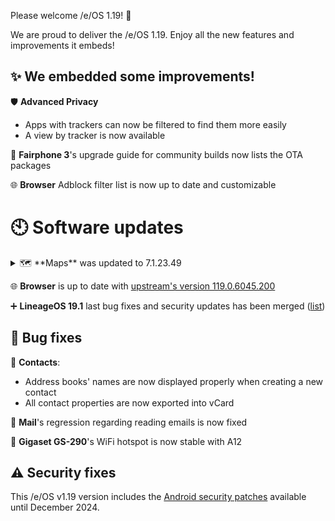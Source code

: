 
Please welcome /e/OS 1.19! :rocket:

We are proud to deliver the /e/OS 1.19. Enjoy all the new features and improvements it embeds!

## ✨ We embedded some improvements! 

:shield: **Advanced Privacy**
-  Apps with trackers can now be filtered to find them more easily
-  A view by tracker is now available  

📱 **Fairphone 3**'s upgrade guide for community builds now lists the OTA packages

:globe_with_meridians: **Browser** Adblock filter list is now up to date and customizable
 

# 🕙 Software updates

<details><summary> 🗺️ **Maps** was updated to 7.1.23.49</summary>

    - Fixed startup error message issue on Android 7 devices
    - Improved head-up-display appearance. Head-up-display type can be changed using swipe left  / right actions
    - Fixed error regarding maps styles usage on arm32 devices
    - Improved UI, UX & stability

</details>

:globe_with_meridians: **Browser** is up to date with [upstream's version 119.0.6045.200](https://github.com/uazo/cromite/releases/tag/v119.0.6045.200-91419aa0e8f321e4ff5cdceebaad8852323c2c86)


➕ **LineageOS 19.1** last bug fixes and security updates has been merged ([list](https://review.lineageos.org/q/branch:lineage-19.1+status:merged+after:%222023-11-21+12:33:00+%252B0100%22+before:%222023-12-20+10:33:00+%252B0100%22))


## 🐛 Bug fixes

:notebook: **Contacts**:
- Address books' names are now displayed properly when creating a new contact
- All contact properties are now exported into vCard

💌 **Mail**'s regression regarding reading emails is now fixed

📱 **Gigaset GS-290**'s WiFi hotspot is now stable with A12


## ⚠ Security fixes

This /e/OS v1.19 version includes the [Android security patches](https://source.android.com/docs/security/bulletin/2023-12-01) available until December 2024. 
 
